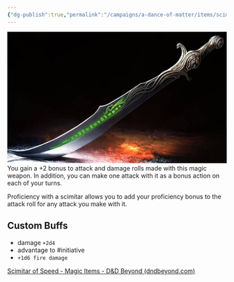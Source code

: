 ```yaml
---
{"dg-publish":true,"permalink":"/campaigns/a-dance-of-matter/items/scimitar-of-speed/","tags":["weapon","magic"]}
---
```



![attachments/Scimitar of Speed.jpeg|300](/img/user/attachments/Scimitar%20of%20Speed.jpeg)
You gain a +2 bonus to attack and damage rolls made with this magic weapon. In addition, you can make one attack with it as a bonus action on each of your turns.

Proficiency with a scimitar allows you to add your proficiency bonus to the attack roll for any attack you make with it.

## Custom Buffs
- damage `+2d4`
- advantage to #initiative
- `+1d6 fire damage`

[Scimitar of Speed - Magic Items - D&D Beyond (dndbeyond.com)](https://www.dndbeyond.com/magic-items/4752-scimitar-of-speed)

